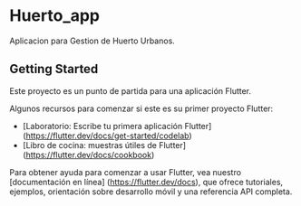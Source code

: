 # Huerto_app

Aplicacion para Gestion de Huerto Urbanos.

## Getting Started
Este proyecto es un punto de partida para una aplicación Flutter.

Algunos recursos para comenzar si este es su primer proyecto Flutter:

- [Laboratorio: Escribe tu primera aplicación Flutter] (https://flutter.dev/docs/get-started/codelab)
- [Libro de cocina: muestras útiles de Flutter] (https://flutter.dev/docs/cookbook)

Para obtener ayuda para comenzar a usar Flutter, vea nuestro
[documentación en línea] (https://flutter.dev/docs), que ofrece tutoriales,
ejemplos, orientación sobre desarrollo móvil y una referencia API completa.
